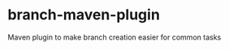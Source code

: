 branch-maven-plugin
===================

Maven plugin to make branch creation easier for common tasks